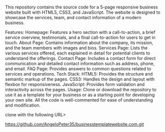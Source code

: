 

This repository contains the source code for a 5-page responsive business website built with HTML5, CSS3, and JavaScript. The website is designed to showcase the services, team, and contact information of a modern business.

Features:
Homepage: Features a hero section with a call-to-action, a brief service overview, testimonials, and a final call-to-action for users to get in touch.
About Page: Contains information about the company, its mission, and the team members with images and bios.
Services Page: Lists the various services offered, each explained in detail for potential clients to understand the offerings.
Contact Page: Includes a contact form for direct communication and detailed contact information such as address, phone, and email.
FAQ Page: Provides answers to common questions related to services and operations.
Tech Stack:
HTML5: Provides the structure and semantic markup of the pages.
CSS3: Handles the design and layout with flexbox for responsiveness.
JavaScript: Provides form validation and interactivity across the pages.
Usage:
Clone or download the repository to use it as a template for your business or as a starting point for developing your own site. All the code is well-commented for ease of understanding and modification.

clone with the following URL>

https://github.com/AngeloPeter35/businesstemplatewebsite.com.git
